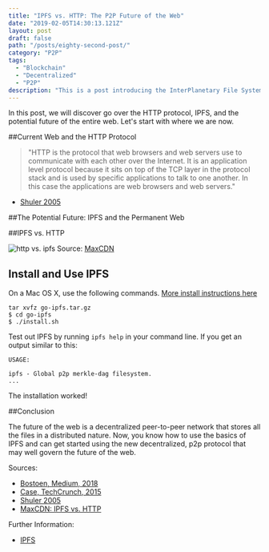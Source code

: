 ```yaml
---
title: "IPFS vs. HTTP: The P2P Future of the Web"
date: "2019-02-05T14:30:13.121Z"
layout: post
draft: false
path: "/posts/eighty-second-post/"
category: "P2P"
tags:
  - "Blockchain"
  - "Decentralized"
  - "P2P"
description: "This is a post introducing the InterPlanetary File System and the potential future of the web as we know it."
---
```


In this post, we will discover go over the HTTP protocol, IPFS, and the potential future of the entire web. Let's start with where we are now. 

##Current Web and the HTTP Protocol

>"HTTP is the protocol that web browsers and web servers use to communicate with each other over the Internet. It is an application level protocol because it sits on top of the TCP layer in the protocol stack and is used by specific applications to talk to one another. In this case the applications are web browsers and web servers." 
- [Shuler 2005](http://www.theshulers.com/whitepapers/internet_whitepaper/index.html)

##The Potential Future: IPFS and the Permanent Web

##IPFS vs. HTTP

![http vs. ipfs]('./httpvsipfs.jpg)
Source: [MaxCDN](https://www.maxcdn.com/one/visual-glossary/interplanetary-file-system/)

## Install and Use IPFS

On a Mac OS X, use the following commands. [More install instructions here](https://docs.ipfs.io/introduction/install/)

```
tar xvfz go-ipfs.tar.gz
$ cd go-ipfs
$ ./install.sh
```

Test out IPFS by running `ipfs help` in your command line. If you get an output similar to this: 
```
USAGE: 

ipfs - Global p2p merkle-dag filesystem.
...
```

The installation worked! 

##Conclusion

The future of the web is a decentralized peer-to-peer network that stores all the files in a distributed nature. Now, you know how to use the basics of IPFS and can get started using the new decentralized, p2p protocol that may well govern the future of the web. 

Sources: 

- [Bostoen, Medium, 2018](https://medium.com/coinmonks/a-hands-on-introduction-to-ipfs-ee65b594937)
- [Case, TechCrunch, 2015](https://techcrunch.com/2015/10/04/why-the-internet-needs-ipfs-before-its-too-late/)
- [Shuler 2005](http://www.theshulers.com/whitepapers/internet_whitepaper/index.html)
- [MaxCDN: IPFS vs. HTTP](https://www.maxcdn.com/one/visual-glossary/interplanetary-file-system/)

Further Information: 
- [IPFS](https://ipfs.io/)

